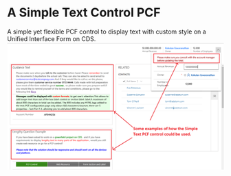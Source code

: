 # A Simple Text Control PCF
A simple yet flexible PCF control to display text with custom style on a Unified Interface Form on CDS.
![Examples Screenhot](https://github.com/Kokulan365/Simple-Text-Control-PCF/blob/master/Examples.png)
